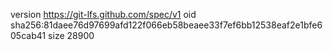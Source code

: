 version https://git-lfs.github.com/spec/v1
oid sha256:81daee76d97699afd122f066eb58beaee33f7ef6bb12538eaf2e1bfe605cab41
size 28900
